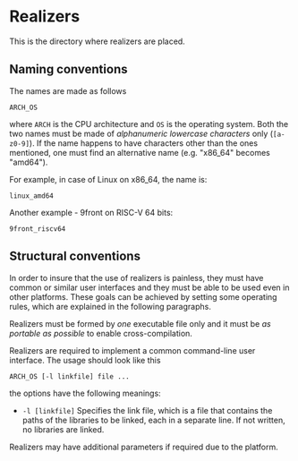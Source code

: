 # Realizers

This is the directory where realizers are placed.

## Naming conventions

The names are made as follows

```
ARCH_OS
```

where `ARCH` is the CPU architecture and `OS` is the operating system. Both the two names must be made of *alphanumeric lowercase characters* only (`[a-z0-9]`). If the name happens to have characters other than the ones mentioned, one must find an alternative name (e.g. "x86_64" becomes "amd64").

For example, in case of Linux on x86_64, the name is:

```
linux_amd64
```

Another example - 9front on RISC-V 64 bits:

```
9front_riscv64
```

## Structural conventions

In order to insure that the use of realizers is painless, they must have common or similar user interfaces and they must be able to be used even in other platforms. These goals can be achieved by setting some operating rules, which are explained in the following paragraphs.

Realizers must be formed by *one* executable file only and it must be *as portable as possible* to enable cross-compilation.

Realizers are required to implement a common command-line user interface. The usage should look like this

```
ARCH_OS [-l linkfile] file ...
```

the options have the following meanings:

 - `-l [linkfile]` Specifies the link file, which is a file that contains the paths of the libraries to be linked, each in a separate line. If not written, no libraries are linked.

Realizers may have additional parameters if required due to the platform.
